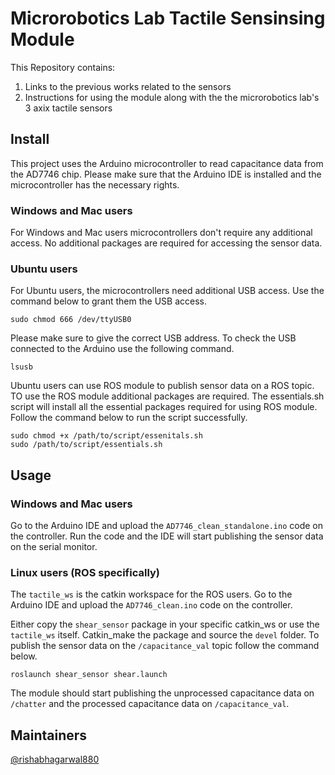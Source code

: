 # Microrobotics Lab Tactile Sensinsing Module

This Repository contains: 

1. Links to the previous works related to the sensors
2. Instructions for using the module along with the the microrobotics lab's 3 axix tactile sensors

## Install

This project uses the Arduino microcontroller to read capacitance data from the AD7746 chip. Please make sure that the Arduino IDE is installed and the microcontroller has the necessary rights.

### Windows and Mac users
For Windows and Mac users microcontrollers don't require any additional access. No additional packages are required for accessing the sensor data.


### Ubuntu users
For Ubuntu users, the microcontrollers need additional USB access. Use the command below to grant them the USB access.

```sudo chmod 666 /dev/ttyUSB0```

Please make sure to give the correct USB address. To check the USB connected to the Arduino use the following command.

```
lsusb
```

Ubuntu users can use ROS module to publish sensor data on a ROS topic. TO use the ROS module additional packages are required. The essentials.sh script will install all the essential packages required for using ROS module. Follow the command below to run the script successfully.

```
sudo chmod +x /path/to/script/essenitals.sh
sudo /path/to/script/essentials.sh
```

## Usage

### Windows and Mac users

Go to the Arduino IDE and upload the `AD7746_clean_standalone.ino` code on the controller. Run the code and the IDE will start publishing the sensor data on the serial monitor.

### Linux users (ROS specifically)

The `tactile_ws` is the catkin workspace for the ROS users. Go to the Arduino IDE and upload the `AD7746_clean.ino` code on the controller.

Either copy the `shear_sensor` package in your specific catkin_ws or use the `tactile_ws` itself. Catkin_make the package and source the `devel` folder. To publish the sensor data on the `/capacitance_val` topic follow the command below.
```
roslaunch shear_sensor shear.launch
```
The module should start publishing the unprocessed capacitance data on `/chatter` and the processed capacitance data on `/capacitance_val`.

## Maintainers
[@rishabhagarwal880](https://github.com/rishabhagarwal880)


